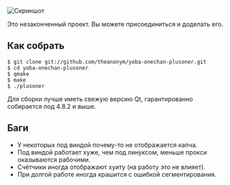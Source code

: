 ![Скриншот](https://github.com/theanonym/yoba-onechan-plusoner/raw/master/screenshot.png)

Это незаконченный проект. Вы можете присоединиться и доделать его.

## Как собрать

    $ git clone git://github.com/theanonym/yoba-onechan-plusoner.git
    $ cd yoba-onechan-plusoner
    $ qmake
    $ make
    $ ./plusoner

Для сборки лучше иметь свежую версию Qt, гарантированно собирается под 4.8.2 и выше.

## Баги
* У некоторых под виндой почему-то не отображается капча.
* Под виндой работает хуже, чем под линуксом, меньше прокси оказываются рабочими.
* Счётчики иногда отображают хуиту (на работу это не влияет).
* При долгой работе иногда крашится с ошибкой сегментирования.
